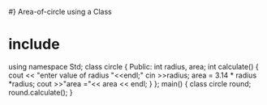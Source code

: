 #} Area-of-circle using a Class
# include <iostream>
using namespace Std;
class circle
{
Public:
int radius, area;
int calculate()
{
cout << "enter value of radius "<<endl;"
cin >>radius;
area = 3.14 * radius *radius;
cout >>"area ="<< area << endl;
}
};
main()
{
class circle round;
round.calculate();
}


